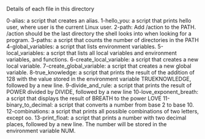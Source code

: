 Details of each file in this directory

0-alias: a script that creates an alias.
1-hello_you: a script that prints hello user, where user is the current Linux user.
2-path: Add /action to the PATH. /action should be the last directory the shell looks into when looking for a program.
3-paths: a script that counts the number of directories in the PATH
4-global_variables: a script that lists environment variables.
5-local_variables: a script that lists all local variables and environment variables, and functions.
6-create_local_variable: a script that creates a new local variable.
7-create_global_variable: a script that creates a new global variable.
8-true_knowledge: a script that prints the result of the addition of 128 with the value stored in the environment variable TRUEKNOWLEDGE, followed by a new line.
9-divide_and_rule: a script that prints the result of POWER divided by DIVIDE, followed by a new line
10-love_exponent_breath: a script that displays the result of BREATH to the power LOVE
11-binary_to_decimal: a script that converts a number from base 2 to base 10.
12-combinations: a script that prints all possible combinations of two letters, except oo.
13-print_float: a script that prints a number with two decimal places, followed by a new line. The number will be stored in the environment variable NUM.
